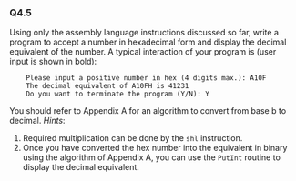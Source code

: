 ### Q4.5

Using only the assembly language instructions discussed so far, write a program to accept a number in hexadecimal form and display the decimal equivalent of the number. A typical interaction of your program is (user input is shown in bold):

		Please input a positive number in hex (4 digits max.): A10F
		The decimal equivalent of A10FH is 41231
		Do you want to terminate the program (Y/N): Y

You should refer to Appendix A for an algorithm to convert from base b to decimal.
*Hints*:

1. Required multiplication can be done by the ```shl``` instruction.
2. Once you have converted the hex number into the equivalent in binary using the algorithm of Appendix A, you can use the ```PutInt``` routine to display the decimal equivalent.

